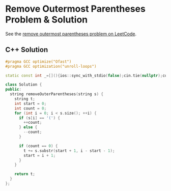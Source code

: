 # Remove Outermost Parentheses Problem & Solution

See the [remove outermost parentheses problem on LeetCode](https://leetcode.com/problems/remove-outermost-parentheses).

## C++ Solution

```cpp
#pragma GCC optimize("Ofast")
#pragma GCC optimization("unroll-loops")

static const int _=[](){ios::sync_with_stdio(false);cin.tie(nullptr);cout.tie(nullptr);return 0;}();

class Solution {
public:
  string removeOuterParentheses(string s) {
    string t;
    int start = 0;
    int count = 0;
    for (int i = 0; i < s.size(); ++i) {
      if (s[i] == '(') {
        ++count;
      } else {
        --count;
      }

      if (count == 0) {
        t += s.substr(start + 1, i - start - 1);
        start = i + 1;
      }
    }

    return t;
  }
};
```
